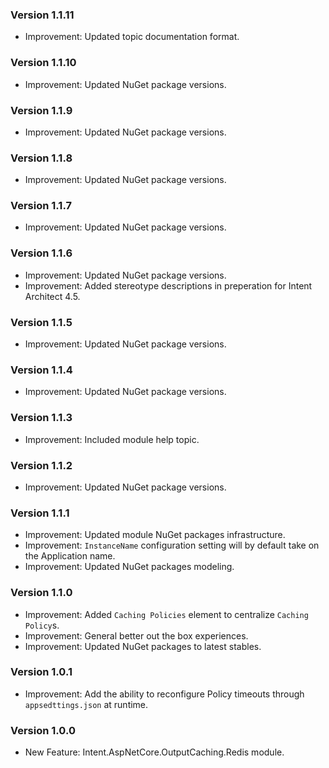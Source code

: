### Version 1.1.11

- Improvement: Updated topic documentation format.

### Version 1.1.10

- Improvement: Updated NuGet package versions.

### Version 1.1.9

- Improvement: Updated NuGet package versions.

### Version 1.1.8

- Improvement: Updated NuGet package versions.

### Version 1.1.7

- Improvement: Updated NuGet package versions.

### Version 1.1.6

- Improvement: Updated NuGet package versions.
- Improvement: Added stereotype descriptions in preperation for Intent Architect 4.5. 

### Version 1.1.5

- Improvement: Updated NuGet package versions.

### Version 1.1.4

- Improvement: Updated NuGet package versions.

### Version 1.1.3

- Improvement: Included module help topic.

### Version 1.1.2

- Improvement: Updated NuGet package versions.

### Version 1.1.1

- Improvement: Updated module NuGet packages infrastructure.
- Improvement: `InstanceName` configuration setting will by default take on the Application name.
- Improvement: Updated NuGet packages modeling.

### Version 1.1.0

- Improvement: Added `Caching Policies` element to centralize `Caching Policy`s.
- Improvement: General better out the box experiences.
- Improvement: Updated NuGet packages to latest stables.

### Version 1.0.1

- Improvement: Add the ability to reconfigure Policy timeouts through `appsedttings.json` at runtime.

### Version 1.0.0

- New Feature: Intent.AspNetCore.OutputCaching.Redis module.
